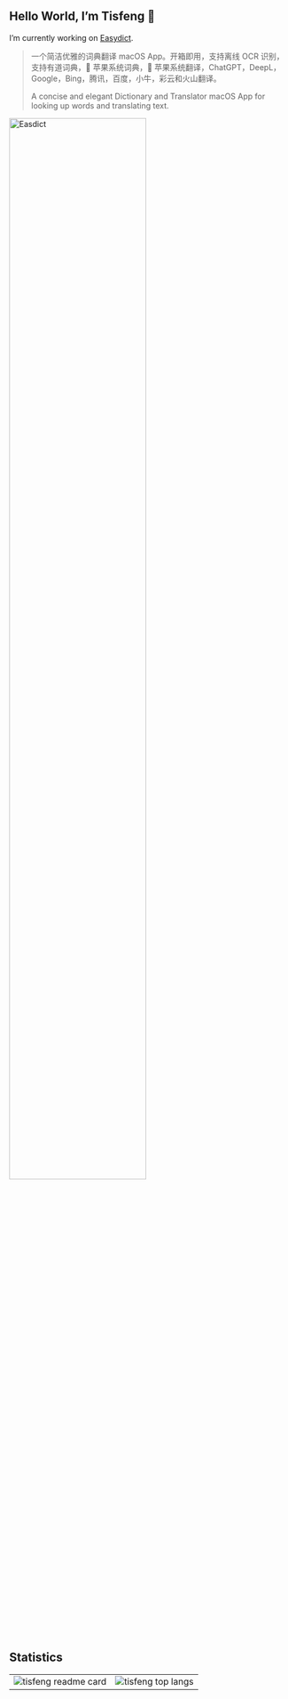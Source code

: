 ## Hello World, I’m Tisfeng 🍃

I’m currently working on [Easydict](https://github.com/tisfeng/easydict).

> 一个简洁优雅的词典翻译 macOS App。开箱即用，支持离线 OCR 识别，支持有道词典，🍎 苹果系统词典，🍎 苹果系统翻译，ChatGPT，DeepL，Google，Bing，腾讯，百度，小牛，彩云和火山翻译。
> 
> A concise and elegant Dictionary and Translator macOS App for looking up words and translating text.

<a href="https://github.com/tisfeng/easydict">
<img src="https://raw.githubusercontent.com/tisfeng/ImageBed/main/uPic/Log-1688378715.png" alt="Easdict" width="70%">
</a>
 
 ## Statistics

<table>
    <td> <img align="center" src="https://github-readme-stats-eight-theta.vercel.app/api?username=tisfeng&show_icons=true&theme=algolia&include_all_commits=true&count_private=true" alt="tisfeng readme card" />
    <td> <img align="center" src="https://github-readme-stats-eight-theta.vercel.app/api/top-langs/?username=tisfeng&layout=compact&langs_count=8&theme=algolia" alt="tisfeng top langs" />
</table>

<!--
**tisfeng/tisfeng** is a ✨ _special_ ✨ repository because its `README.md` (this file) appears on your GitHub profile.

Here are some ideas to get you started:

- 🔭 I’m currently working on ...
- 🌱 I’m currently learning ...
- 👯 I’m looking to collaborate on ...
- 🤔 I’m looking for help with ...
- 💬 Ask me about ...
- 📫 How to reach me: ...
- 😄 Pronouns: ...
- ⚡ Fun fact: ...
-->
